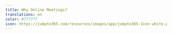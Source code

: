 ```yaml
---
title: Why Online Meetings?
translations: en
color: #777777
icon: https://jumpto365.com/resources/images/app/jumpto365-Icon-white.png
---
```

